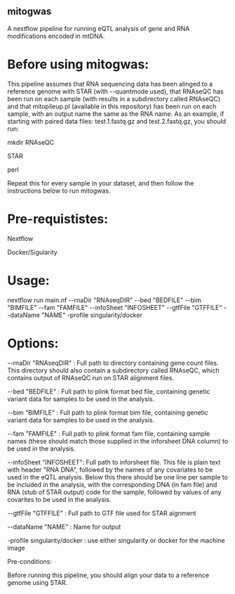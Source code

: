 ## mitogwas

A nextflow pipeline for running eQTL analysis of gene and RNA modifications encoded in mtDNA.

# Before using mitogwas:

This pipeline assumes that RNA sequencing data has been alinged to a reference genome with STAR (with --quantmode used), that RNAseQC has been run on each sample (with results in a subdirectory called RNAseQC) and that mitopileup.pl (available in this repository) has been run on each sample, with an output name the same as the RNA name.  As an example, if starting with paired data files: test.1.fastq.gz and test.2.fastq.gz, you should run:

mkdir RNAseQC

STAR

perl

Repeat this for every sample in your dataset, and then follow the instructions below to run mitogwas.

# Pre-requististes:

Nextflow

Docker/Sigularity

# Usage:

nextflow run main.nf --rnaDir "RNAseqDIR" --bed "BEDFILE" --bim "BIMFILE" --fam "FAMFILE" --infoSheet "INFOSHEET" --gtfFile "GTFFILE" --dataName "NAME" -profile singularity/docker

# Options:

--rnaDir "RNAseqDIR" : Full path to directory containing gene count files.  This directory should also contain a subdirectory called RNAseQC, which contains output of RNAseQC run on STAR alignment files.

--bed "BEDFILE" : Full path to plink format bed file, containing genetic variant data for samples to be used in the analysis.

--bim "BIMFILE" : Full path to plink format bim file, containing genetic variant data for samples to be used in the analysis.

--fam "FAMFILE" : Full path to plink format fam file, containing sample names (these should match those supplied in the inforsheet DNA column) to be used in the analysis.

--infoSheet "INFOSHEET": Full path to inforsheet file. This file is plain text with header "RNA DNA", followed by the names of any covariates to be used in the eQTL analysis. Below this there should be one line per sample to be included in the analysis, with the corresponding DNA (in fam file) and RNA (stub of STAR output) code for the sample, followed by values of any covarites to be used in the analysis.

--gtfFile "GTFFILE" : Full path to GTF file used for STAR aignment

--dataName "NAME" : Name for output

-profile singularity/docker : use either singularity or docker for the machine image

Pre-conditions:

Before running this pipeline, you should align your data to a reference genome using STAR. 
